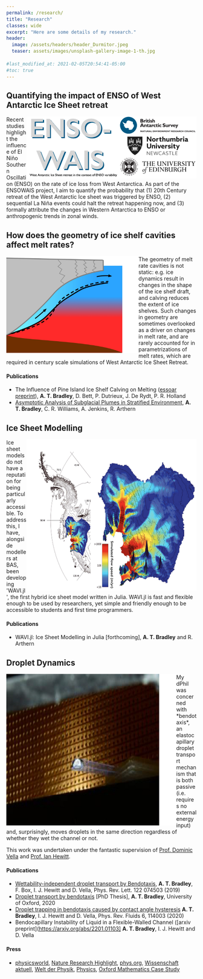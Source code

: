 ```yaml
---
permalink: /research/
title: "Research"
classes: wide
excerpt: "Here are some details of my research."
header:
  image: /assets/headers/header_Durmitor.jpeg
  teaser: assets/images/unsplash-gallery-image-1-th.jpg

#last_modified_at: 2021-02-05T20:54:41-05:00
#toc: true
---
```

## Quantifying the impact of ENSO of West Antarctic Ice Sheet retreat
<img align = "right" src="../assets/images/ensowais.jpg" alt="" title="" width="450" />

Recent studies highlight the influence of El Niño Southern Oscillation (ENSO) on the rate of ice loss from West Antarctica. As part of the ENSOWAIS project, I aim to quantify the probability that (1) 20th Century retreat of the West Antarctic Ice sheet was triggered by ENSO, (2) sequential La Niña events could halt the retreat happening now, and (3) formally attribute the changes in Western Antarctica to ENSO or anthropogenic trends in zonal winds.


## How does the geometry of ice shelf cavities affect melt rates?
<img align = "left" src="../assets/images/cavity.jpg" alt="" title="" width="350" />
The geometry of melt rate cavities is not static: e.g. ice dynamics result in changes in the shape of the ice shelf draft, and calving reduces the extent of ice shelves. Such changes in geometry are sometimes overlooked as a driver on changes in melt rate, and are rarely accounted for in parametrizations of melt rates, which are required in century scale simulations of West Antarctic Ice Sheet Retreat.

#### Publications
* The Influence of Pine Island Ice Shelf Calving on Melting ([essoar preprint](https://www.essoar.org/doi/abs/10.1002/essoar.10510805.1)), **A. T. Bradley**, D. Bett, P. Dutrieux, J. De Rydt, P. R. Holland
* [Asymptotic Analysis of Subglacial Plumes in Stratified Environment](hhttps://royalsocietypublishing.org/doi/10.1098/rspa.2021.0846), **A. T. Bradley**, C. R. Williams, A. Jenkins, R. Arthern

## Ice Sheet Modelling
<img align = "right" src="../assets/images/icemodelling.png" alt="" title="" width="450" height="400" />
Ice sheet models do not have a reputation for being particularly accessible. To address this, I have, alongside modellers at BAS, been developing 'WAVI.jl', the first hybrid ice sheet model written in Julia. WAVI.jl is fast and flexible enough to be used by researchers, yet simple and friendly enough to be accessible to students and first time programmers.

#### Publications
* WAVI.jl: Ice Sheet Modelling in Julia [forthcoming], **A. T. Bradley** and R. Arthern 

## Droplet Dynamics
<img align = "left" src="../assets/images/bendotaxis_image.jpg" alt="" title="" width="450" height="400" />
My dPhil was concerned with  *bendotaxis*, an elastocapillary droplet transport mechanism that is both passive (i.e. requires no external energy input) and, surprisingly, moves droplets in the same direction regardless of whether they wet the channel or not.

This work was undertaken under the fantastic supervision of [Prof. Dominic Vella](https://people.maths.ox.ac.uk/vella/index.html) and [Prof. Ian Hewitt](https://people.maths.ox.ac.uk/hewitt/).

#### Publications
* [Wettability-independent droplet transport by Bendotaxis](https://doi.org/10.1103/PhysRevLett.122.074503), **A. T. Bradley**, F. Box, I. J. Hewitt and D. Vella, Phys. Rev. Lett. 122 074503 (2019)
* [Droplet transport by bendotaxis](https://ora.ox.ac.uk/objects/uuid:8ed6f6b0-a809-4b3b-986e-c990f75b4f7f) [PhD Thesis], **A. T. Bradley**, University of Oxford, 2020
* [Droplet trapping in bendotaxis caused by contact angle hysteresis](https://journals.aps.org/prfluids/abstract/10.1103/PhysRevFluids.6.114003)  **A. T. Bradley**, I. J. Hewitt and D. Vella, Phys. Rev. Fluids 6, 114003 (2020)
* Bendocapillary Instability of Liquid in a Flexible-Walled Channel ([arxiv preprint](https://arxiv.org/abs/2201.01103]  **A. T. Bradley**, I. J. Hewitt and D. Vella

#### Press
* [physicsworld](https://physicsworld.com/a/droplets-move-through-narrow-channel-by-bending-the-walls/), [Nature Research Highlight](https://www.nature.com/articles/d41586-019-00701-0), [phys.org](https://phys.org/news/2019-02-liquid-channel.html), [Wissenschaft aktuell](https://www.wissenschaft-aktuell.de/artikel/Autark_rinnende_Tropfen_1771015590677.html), [Welt der Physik](https://www.weltderphysik.de/gebiet/materie/news/2019/wie-sich-tropfen-selbst-antreiben/), [Physics](https://physics.aps.org/articles/v12/18), [Oxford Mathematics Case Study](https://www.maths.ox.ac.uk/node/31816)
